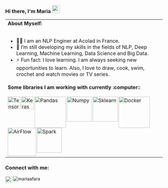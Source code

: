 ### Hi there, I'm Maria <a href="https://www.linkedin.com/in/mariaafara/" target="_blank"><img src="https://media.giphy.com/media/hvRJCLFzcasrR4ia7z/giphy.gif" width="25px"></a>

<table>
<tr>
<td>
<strong>About Myself:</strong>
<br>
<br>

- 👨‍💻 I am an NLP Enginer at Acolad in France.
- 🌱 I’m still developing my skills in the fields of NLP, Deep Learning, Machine Learning, Data Science and Big Data.
- ⚡ Fun fact: I love learning. I am always seeking new opportunities to learn. Also, I love to draw, cook, swim, crochet and watch movies or TV series.
</td>
</tr>
<tr>
<td>
<strong>Some libraries I am working with currently :computer::</strong>
<br>
<br>
<img align="left" alt="Tensorflow" width="40px" src="https://upload.wikimedia.org/wikipedia/commons/2/2d/Tensorflow_logo.svg" />
<img align="left" alt="Keras" width="40px" src="https://upload.wikimedia.org/wikipedia/commons/a/ae/Keras_logo.svg" />
<!-- <img align="left" alt="Pytorch"  width="130px" src="https://upload.wikimedia.org/wikipedia/commons/9/96/Pytorch_logo.png" />
 -->
<img align="left" alt="Pandas" width="100px" hight="56px" src="https://upload.wikimedia.org/wikipedia/commons/e/ed/Pandas_logo.svg" />
<img align="left" alt="Numpy" width="80px"  src="https://github.com/numpy/numpy/blob/7e7f4adab814b223f7f917369a72757cd28b10cb/branding/icons/numpylogo.svg" />
<img align="left" alt="Sklearn" width="80px" src="https://upload.wikimedia.org/wikipedia/commons/thumb/0/05/Scikit_learn_logo_small.svg/640px-Scikit_learn_logo_small.svg.png" />
<img align="left" alt="Docker"  width="100px" src="https://upload.wikimedia.org/wikipedia/commons/4/4e/Docker_%28container_engine%29_logo.svg" />
  <img align="left" alt="AirFlow"  width="90px" src="https://upload.wikimedia.org/wikipedia/commons/d/de/AirflowLogo.png" />
  <img align="left" alt="Spark"  width="80px" src="https://upload.wikimedia.org/wikipedia/commons/f/f3/Apache_Spark_logo.svg" />

</td>
</tr>
</table>


### Connect with me:
[<img align="left" title="LinkedIn" alt="mariaafara | LinkedIn" width="22px" src="https://cdn.jsdelivr.net/npm/simple-icons@v3/icons/linkedin.svg" />][linkedin]

[linkedin]: https://www.linkedin.com/in/mariaafara/
<p align="left"> <img src="https://komarev.com/ghpvc/?username=mariaafara&color=blueviolet" alt="mariaafara" /> </p></div>
